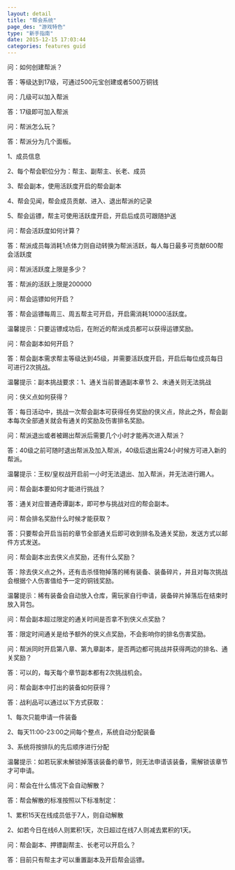 ```yaml
---
layout: detail
title: "帮会系统"
page_des: "游戏特色"
type: "新手指南"
date: 2015-12-15 17:03:44
categories: features guid
---
```


<p>问：如何创建帮派？</p>
<p>答：等级达到17级，可通过500元宝创建或者500万铜钱</p>
<p>问：几级可以加入帮派</p>
<p>答：17级即可加入帮派</p>
<p>问：帮派怎么玩？</p>
<p>答：帮派分为几个面板。</p>
<p>1、成员信息</p>
<p>2、每个帮会职位分为：帮主、副帮主、长老、成员</p>
<p>3、帮会副本，使用活跃度开启的帮会副本</p>
<p>4、帮会见闻，帮会成员贡献、进入、退出帮派的记录</p>
<p>5、帮会运镖，帮主可使用活跃度开启，开启后成员可跟随护送</p>
<p>问：帮会活跃度如何计算？</p>
<p>答：帮派成员每消耗1点体力则自动转换为帮派活跃，每人每日最多可贡献600帮会活跃度</p>
<p>问：帮派活跃度上限是多少？</p>
<p>答：帮派的活跃上限是200000</p>
<p>问：帮会运镖如何开启？</p>
<p>答：帮会运镖每周三、周五帮主可开启，开启需消耗10000活跃度。</p>
<p>温馨提示：只要运镖成功后，在附近的帮派成员都可以获得运镖奖励。</p>
<p>问：帮会副本如何开启？</p>
<p>答：帮会副本需求帮主等级达到45级，并需要活跃度开启，开启后每位成员每日可进行2次挑战。</p>
<p>温馨提示：副本挑战要求：1、通关当前普通副本章节 2、未通关则无法挑战</p>
<p>问：侠义点如何获得？</p>
<p>答：每日活动中，挑战一次帮会副本可获得任务奖励的侠义点，除此之外，帮会副本每次全部通关就会有通关的奖励及伤害排名奖励。</p>
<p>问：帮派退出或者被踢出帮派后需要几个小时才能再次进入帮派？</p>
<p>答：40级之前可随时退出帮派及加入帮派，40级后退出需24小时候方可进入新的帮派。</p>
<p>温馨提示：王权/皇权战开启前一小时无法退出、加入帮派，并无法进行踢人。</p>
<p>问：帮会副本要如何才能进行挑战？</p>
<p>答：通关对应普通奇谭副本，即可参与挑战对应的帮会副本。</p>
<p>问：帮会排名奖励什么时候才能获取？</p>
<p>答：只要帮会开启当前的章节全部通关后即可收到排名及通关奖励，发送方式以邮件方式发送。</p>
<p>问：帮会副本出去侠义点奖励，还有什么奖励？</p>
<p>答：除去侠义点之外，还有击杀怪物掉落的稀有装备、装备碎片，并且对每次挑战会根据个人伤害值给予一定的铜钱奖励。</p>
<p>温馨提示：稀有装备会自动放入仓库，需玩家自行申请，装备碎片掉落后在结束时放入背包。</p>
<p>问：帮会副本超过限定的通关时间是否拿不到侠义点奖励？</p>
<p>答：限定时间通关是给予额外的侠义点奖励，不会影响你的排名伤害奖励。</p>
<p>问：帮派同时开启第八章、第九章副本，是否两边都可挑战并获得两边的排名、通关奖励？</p>
<p>答：可以的，每天每个章节副本都有2次挑战机会。</p>
<p>问：帮会副本中打出的装备如何获得？</p>
<p>答：战利品可以通过以下方式获取： </p>
<p>1、每次只能申请一件装备 </p>
<p>2、每天11:00-23:00之间每个整点，系统自动分配装备 </p>
<p>3、系统将按排队的先后顺序进行分配</p>
<p>温馨提示：如若玩家未解锁掉落该装备的章节，则无法申请该装备，需解锁该章节才可申请。</p>
<p>问：帮会在什么情况下会自动解散？</p>
<p>答：帮会解散的标准按照以下标准制定：</p> 
<p>1、累积15天在线成员低于7人，则自动解散 </p>
<p>2、如若今日在线6人则累积1天，次日超过在线7人则减去累积的1天。</p>
<p>问：帮会副本、押镖副帮主、长老可以开启么？</p>
<p>答：目前只有帮主才可以重置副本及开启帮会运镖。</p>